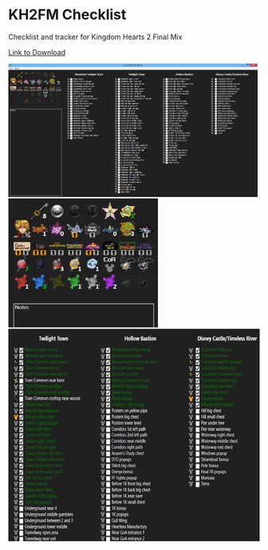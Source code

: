 # KH2FM Checklist
Checklist and tracker for Kingdom Hearts 2 Final Mix

[Link to Download](https://github.com/Jsmartee/KH2FM-Checklist/tree/master/Latest)

<img src="KH2FM%20Checklist/Resources/Images/trackerimage1.png" Width="500">

<img src="KH2FM%20Checklist/Resources/Images/trackerimage2.png" Width="300"> 

<img src="KH2FM%20Checklist/Resources/Images/trackerimage3.png" Height="425">
